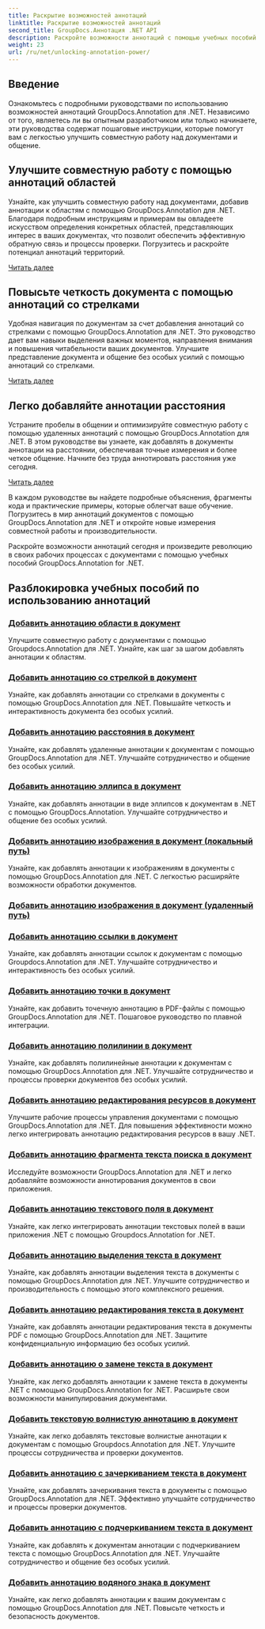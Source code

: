 ```yaml
---
title: Раскрытие возможностей аннотаций
linktitle: Раскрытие возможностей аннотаций
second_title: GroupDocs.Аннотация .NET API
description: Раскройте возможности аннотаций с помощью учебных пособий GroupDocs.Annotation for .NET. Научитесь шаг за шагом добавлять различные аннотации и улучшать совместную работу без особых усилий.
weight: 23
url: /ru/net/unlocking-annotation-power/
---
```

## Введение

Ознакомьтесь с подробными руководствами по использованию возможностей аннотаций GroupDocs.Annotation для .NET. Независимо от того, являетесь ли вы опытным разработчиком или только начинаете, эти руководства содержат пошаговые инструкции, которые помогут вам с легкостью улучшить совместную работу над документами и общение.

## Улучшите совместную работу с помощью аннотаций областей

Узнайте, как улучшить совместную работу над документами, добавив аннотации к областям с помощью GroupDocs.Annotation для .NET. Благодаря подробным инструкциям и примерам вы овладеете искусством определения конкретных областей, представляющих интерес в ваших документах, что позволит обеспечить эффективную обратную связь и процессы проверки. Погрузитесь и раскройте потенциал аннотаций территорий.

[Читать далее](./add-area-annotation/)

## Повысьте четкость документа с помощью аннотаций со стрелками

Удобная навигация по документам за счет добавления аннотаций со стрелками с помощью GroupDocs.Annotation для .NET. Это руководство дает вам навыки выделения важных моментов, направления внимания и повышения читабельности ваших документов. Улучшите представление документа и общение без особых усилий с помощью аннотаций со стрелками.

[Читать далее](./add-arrow-annotation/)

## Легко добавляйте аннотации расстояния

Устраните пробелы в общении и оптимизируйте совместную работу с помощью удаленных аннотаций с помощью GroupDocs.Annotation для .NET. В этом руководстве вы узнаете, как добавлять в документы аннотации на расстоянии, обеспечивая точные измерения и более четкое общение. Начните без труда аннотировать расстояния уже сегодня.

[Читать далее](./add-distance-annotation/)

В каждом руководстве вы найдете подробные объяснения, фрагменты кода и практические примеры, которые облегчат ваше обучение. Погрузитесь в мир аннотаций документов с помощью GroupDocs.Annotation для .NET и откройте новые измерения совместной работы и производительности.

Раскройте возможности аннотаций сегодня и произведите революцию в своих рабочих процессах с документами с помощью учебных пособий GroupDocs.Annotation for .NET.

## Разблокировка учебных пособий по использованию аннотаций
### [Добавить аннотацию области в документ](./add-area-annotation/)
Улучшите совместную работу с документами с помощью Groupdocs.Annotation для .NET. Узнайте, как шаг за шагом добавлять аннотации к областям.
### [Добавить аннотацию со стрелкой в документ](./add-arrow-annotation/)
Узнайте, как добавлять аннотации со стрелками в документы с помощью GroupDocs.Annotation для .NET. Повышайте четкость и интерактивность документа без особых усилий.
### [Добавить аннотацию расстояния в документ](./add-distance-annotation/)
Узнайте, как добавлять удаленные аннотации к документам с помощью GroupDocs.Annotation для .NET. Улучшайте сотрудничество и общение без особых усилий.
### [Добавить аннотацию эллипса в документ](./add-ellipse-annotation/)
Узнайте, как добавлять аннотации в виде эллипсов к документам в .NET с помощью GroupDocs.Annotation. Улучшайте сотрудничество и общение без особых усилий.
### [Добавить аннотацию изображения в документ (локальный путь)](./add-image-annotation-local-path/)
Узнайте, как добавлять аннотации к изображениям в документы с помощью GroupDocs.Annotation для .NET. С легкостью расширяйте возможности обработки документов.
### [Добавить аннотацию изображения в документ (удаленный путь)](./add-image-annotation-remote-path/)
### [Добавить аннотацию ссылки в документ](./add-link-annotation/)
Узнайте, как добавлять аннотации ссылок к документам с помощью Groupdocs.Annotation для .NET. Улучшайте сотрудничество и интерактивность без особых усилий.
### [Добавить аннотацию точки в документ](./add-point-annotation/)
Узнайте, как добавить точечную аннотацию в PDF-файлы с помощью GroupDocs.Annotation для .NET. Пошаговое руководство по плавной интеграции.
### [Добавить аннотацию полилинии в документ](./add-polyline-annotation/)
Узнайте, как добавлять полилинейные аннотации к документам с помощью GroupDocs.Annotation для .NET. Улучшайте сотрудничество и процессы проверки документов без особых усилий.
### [Добавить аннотацию редактирования ресурсов в документ](./add-resources-redaction-annotation/)
Улучшите рабочие процессы управления документами с помощью GroupDocs.Annotation для .NET. Для повышения эффективности можно легко интегрировать аннотацию редактирования ресурсов в вашу .NET.
### [Добавить аннотацию фрагмента текста поиска в документ](./add-search-text-fragment-annotation/)
Исследуйте возможности GroupDocs.Annotation для .NET и легко добавляйте возможности аннотирования документов в свои приложения.
### [Добавить аннотацию текстового поля в документ](./add-text-field-annotation/)
Узнайте, как легко интегрировать аннотации текстовых полей в ваши приложения .NET с помощью Groupdocs.Annotation for .NET.
### [Добавить аннотацию выделения текста в документ](./add-text-highlight-annotation/)
Узнайте, как добавлять аннотации выделения текста в документы с помощью GroupDocs.Annotation для .NET. Улучшите сотрудничество и производительность с помощью этого комплексного решения.
### [Добавить аннотацию редактирования текста в документ](./add-text-redaction-annotation/)
Узнайте, как добавлять аннотации редактирования текста в документы PDF с помощью GroupDocs.Annotation для .NET. Защитите конфиденциальную информацию без особых усилий.
### [Добавить аннотацию о замене текста в документ](./add-text-replacement-annotation/)
Узнайте, как легко добавлять аннотации к замене текста в документы .NET с помощью GroupDocs.Annotation for .NET. Расширьте свои возможности манипулирования документами.
### [Добавить текстовую волнистую аннотацию в документ](./add-text-squiggly-annotation/)
Узнайте, как легко добавлять текстовые волнистые аннотации к документам с помощью Groupdocs.Annotation для .NET. Улучшите процессы сотрудничества и проверки документов.
### [Добавить аннотацию с зачеркиванием текста в документ](./add-text-strikeout-annotation/)
Узнайте, как добавлять зачеркивания текста в документы с помощью GroupDocs.Annotation для .NET. Эффективно улучшайте сотрудничество и процессы проверки документов.
### [Добавить аннотацию с подчеркиванием текста в документ](./add-text-underline-annotation/)
Узнайте, как добавлять к документам аннотации с подчеркиванием текста с помощью GroupDocs.Annotation для .NET. Улучшайте сотрудничество и общение без особых усилий.
### [Добавить аннотацию водяного знака в документ](./add-watermark-annotation/)
Узнайте, как легко добавлять аннотации к вашим документам с помощью GroupDocs.Annotation для .NET. Повысьте четкость и безопасность документов.